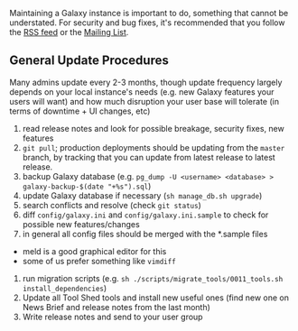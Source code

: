 Maintaining a Galaxy instance is important to do, something that cannot be understated. For security and bug fixes, it's recommended that you follow the [RSS feed](../../News) or the [Mailing List](/src/MailingLists/index.md).

## General Update Procedures

Many admins update every 2-3 months, though update frequency largely depends on your local instance's needs (e.g. new Galaxy features your users will want) and how much disruption your user base will tolerate (in terms of downtime + UI changes, etc)

1. read release notes and look for possible breakage, security fixes, new features
1. `git pull`; production deployments should be updating from the `master` branch, by tracking that you can update from latest release to latest release.
1. backup Galaxy database (e.g. `pg_dump -U <username> <database> > galaxy-backup-$(date "+%s").sql`)
1. update Galaxy database if necessary (`sh manage_db.sh upgrade`)
1. search conflicts and resolve (check `git status`)
1. diff `config/galaxy.ini` and `config/galaxy.ini.sample` to check for possible new features/changes
1. in general all config files should be merged with the *.sample files
  * meld is a good graphical editor for this
  * some of us prefer something like `vimdiff`
1. run migration scripts (e.g. `sh ./scripts/migrate_tools/0011_tools.sh install_dependencies`)
1. Update all Tool Shed tools and install new useful ones (find new one on News Brief and release notes from the last month)
1. Write release notes and send to your user group

